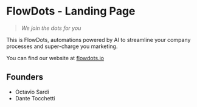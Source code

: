 # FlowDots - Landing Page

> *We join the dots for you*

This is FlowDots, automations powered by AI to streamline your company processes and super-charge you marketing.

You can find our website at [flowdots.io](https://flowdots.io/)

## Founders
- Octavio Sardi
- Dante Tocchetti
